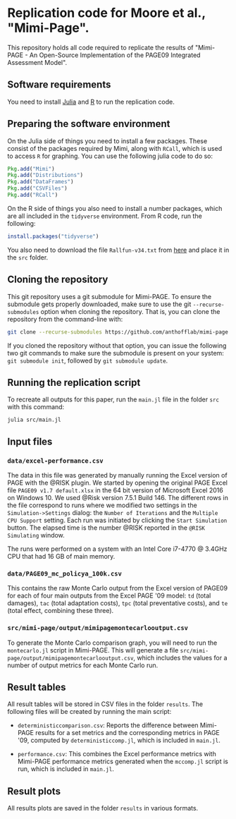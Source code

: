 # Replication code for Moore et al., "Mimi-Page".

This repository holds all code required to replicate the results of
"Mimi-PAGE - An Open-Source Implementation of the PAGE09 Integrated
Assessment Model".

## Software requirements

You need to install [Julia](http://julialang.org/)
and [R](https://www.r-project.org/) to run the replication code.

## Preparing the software environment

On the Julia side of things you need to install a few packages.  These
consist of the packages required by Mimi, along with `RCall`, which is
used to access `R` for graphing.  You can use the following julia code
to do so:

````julia
Pkg.add("Mimi")
Pkg.add("Distributions")
Pkg.add("DataFrames")
Pkg.add("CSVFiles")
Pkg.add("RCall")
````

On the R side of things you also need to install a number packages,
which are all included in the `tidyverse` environment. From R code,
run the following:

````R
install.packages("tidyverse")
````

You also need to download the file ``Rallfun-v34.txt`` from
[here](https://dornsife.usc.edu/assets/sites/239/docs/Rallfun-v35.txt) and
place it in the ``src`` folder.

## Cloning the repository

This git repository uses a git submodule for Mimi-PAGE. To ensure the submodule gets properly downloaded, make sure to use the
git ``--recurse-submodules`` option when cloning the repository.
That is, you can clone the repository from the command-line with:

```sh
git clone --recurse-submodules https://github.com/anthofflab/mimi-page.jl.git
```

If you cloned the repository without that option, you can issue the
following two git commands to make sure the submodule is present on
your system: ``git submodule init``, followed by ``git submodule
update``.

## Running the replication script

To recreate all outputs for this paper, run the ``main.jl`` file in the folder ``src`` with this command:

````
julia src/main.jl
````

## Input files

### `data/excel-performance.csv`

The data in this file was generated by manually running the Excel version
of PAGE with the @RISK plugin. We started by opening the original PAGE Excel
file ``PAGE09 v1.7 default.xlsx`` in the 64 bit version of Microsoft
Excel 2016 on Windows 10. We used @Risk version 7.5.1 Build 146. The different
rows in the file correspond to runs where we modified two settings in the
``Simulation->Settings`` dialog: the ``Number of Iterations`` and the
``Multiple CPU Support`` setting. Each run was initiated by clicking the
``Start Simulation`` button. The elapsed time is the number @RISK reported
in the ``@RISK Simulating`` window.

The runs were performed on a system with an Intel Core i7-4770 @ 3.4GHz
CPU that had 16 GB of main memory.

### `data/PAGE09_mc_policya_100k.csv`

This contains the raw Monte Carlo output from the Excel version of PAGE09 for
each of four main outputs from the Excel PAGE '09 model: `td` (total
damages), `tac` (total adaptation costs), `tpc` (total preventative
costs), and `te` (total effect, combining these three).

### `src/mimi-page/output/mimipagemontecarlooutput.csv`

To generate the Monte Carlo comparison graph, you will need to run the
`montecarlo.jl` script in Mimi-PAGE.  This will generate a file
`src/mimi-page/output/mimipagemontecarlooutput.csv`, which includes the values for a
number of output metrics for each Monte Carlo run.

## Result tables

All result tables will be stored in CSV files in the folder
``results``. The following files will be created by running the main
script:

 - `deterministiccomparison.csv`: Reports the difference between
   Mimi-PAGE results for a set metrics and the corresponding metrics
   in PAGE '09, computed by `deterministiccomp.jl`, which is included
   in `main.jl`.
   
 - `performance.csv`: This combines the Excel performance metrics with
   Mimi-PAGE performance metrics generated when the `mccomp.jl` script
   is run, which is included in `main.jl`.

## Result plots

All results plots are saved in the folder ``results`` in various formats.
